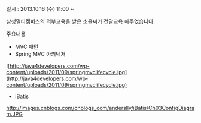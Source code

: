 일시 : 2013.10.16 (수) 11:00 ~

삼성멀티캠퍼스의 외부교육을 받은 소윤씨가 전달교육 해주었습니다.

주요내용

  * MVC 패턴
  * Spring MVC 아키텍처

![http://java4developers.com/wp-content/uploads/2011/09/springmvclifecycle.jpg](http://java4developers.com/wp-content/uploads/2011/09/springmvclifecycle.jpg)

  * iBatis

http://images.cnblogs.com/cnblogs_com/anderslly/iBatis/Ch03ConfigDiagram.JPG